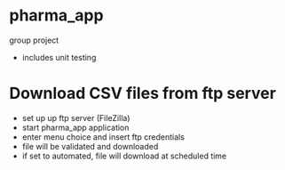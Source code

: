 # pharma_app
group project
- includes unit testing 

# Download CSV files from ftp server
- set up up ftp server (FileZilla)
- start pharma_app application 
- enter menu choice and insert ftp credentials 
- file will be validated and downloaded
- if set to automated, file will download at scheduled time 
